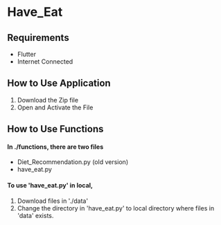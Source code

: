 # Have_Eat
## Requirements
- Flutter
- Internet Connected

## How to Use Application
1. Download the Zip file
2. Open and Activate the File

## How to Use Functions
#### In ./functions, there are two files
- Diet_Recommendation.py (old version)
- have_eat.py

#### To use 'have_eat.py' in local,
1. Download files in './data'
2. Change the directory in 'have_eat.py' to local directory where files in 'data' exists.

